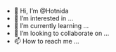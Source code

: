 - 👋 Hi, I’m @Hotnida
- 👀 I’m interested in ...
- 🌱 I’m currently learning ...
- 💞️ I’m looking to collaborate on ...
- 📫 How to reach me ...

<!---
Hotnida/Hotnida is a ✨ special ✨ repository because its `README.md` (this file) appears on your GitHub profile.
You can click the Preview link to take a look at your changes.
--->
